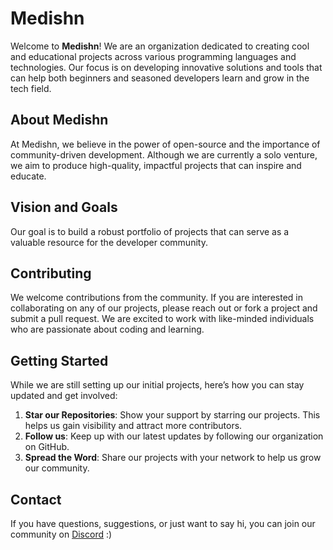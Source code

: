 # Medishn

Welcome to **Medishn**! We are an organization dedicated to creating cool and educational projects across various programming languages and technologies. Our focus is on developing innovative solutions and tools that can help both beginners and seasoned developers learn and grow in the tech field.

## About Medishn

At Medishn, we believe in the power of open-source and the importance of community-driven development. Although we are currently a solo venture, we aim to produce high-quality, impactful projects that can inspire and educate.

## Vision and Goals

Our goal is to build a robust portfolio of projects that can serve as a valuable resource for the developer community. 

## Contributing

We welcome contributions from the community. If you are interested in collaborating on any of our projects, please reach out or fork a project and submit a pull request. We are excited to work with like-minded individuals who are passionate about coding and learning.

## Getting Started

While we are still setting up our initial projects, here’s how you can stay updated and get involved:

1. **Star our Repositories**: Show your support by starring our projects. This helps us gain visibility and attract more contributors.
2. **Follow us**: Keep up with our latest updates by following our organization on GitHub.
3. **Spread the Word**: Share our projects with your network to help us grow our community.

## Contact

If you have questions, suggestions, or just want to say hi, you can join our community on [Discord](https://discord.com/invite/DK2Y5DWd) :)
